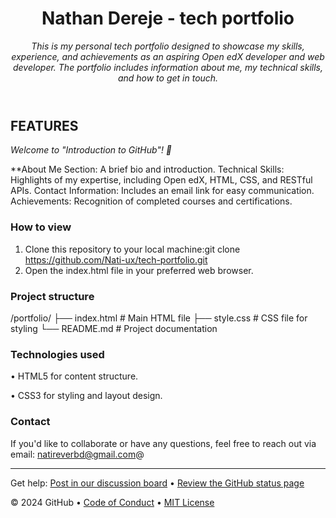 <header>

<!--
  <<< Author notes: Course header >>>
  Include a 1280×640 image, course title in sentence case, and a concise description in emphasis.
  In your repository settings: enable template repository, add your 1280×640 social image, auto delete head branches.
  Add your open source license, GitHub uses MIT license.
-->

# Nathan Dereje - tech portfolio 

_This is my personal tech portfolio designed to showcase my skills, experience, and achievements as an aspiring Open edX developer and web developer. The portfolio includes information about me, my technical skills, and how to get in touch._

</header>

<!--
  <<< Author notes: Step 1 >>>
  Choose 3-5 steps for your course.
  The first step is always the hardest, so pick something easy!
  Link to docs.github.com for further explanations.
  Encourage users to open new tabs for steps!
-->

## FEATURES 

_Welcome to "Introduction to GitHub"! :wave:_

**About Me Section: A brief bio and introduction.
Technical Skills: Highlights of my expertise, including Open edX, HTML, CSS, and RESTful APIs.
Contact Information: Includes an email link for easy communication.
Achievements: Recognition of completed courses and certifications.

### How to view

1. Clone this repository to your local machine:git clone https://github.com/Nati-ux/tech-portfolio.git
2. Open the index.html file in your preferred web browser.

### Project structure 
/portfolio/ ├── index.html # Main HTML file ├── style.css # CSS file for styling └── README.md # Project documentation

### Technologies used
• HTML5 for content structure.

• CSS3 for styling and layout design.

### Contact
If you'd like to collaborate or have any questions, feel free to reach out via email:
natireverbd@gmail.com@

<footer>

<!--
  <<< Author notes: Footer >>>
  Add a link to get support, GitHub status page, code of conduct, license link.
-->

---

Get help: [Post in our discussion board](https://github.com/orgs/skills/discussions/categories/introduction-to-github) &bull; [Review the GitHub status page](https://www.githubstatus.com/)

&copy; 2024 GitHub &bull; [Code of Conduct](https://www.contributor-covenant.org/version/2/1/code_of_conduct/code_of_conduct.md) &bull; [MIT License](https://gh.io/mit)

</footer>
